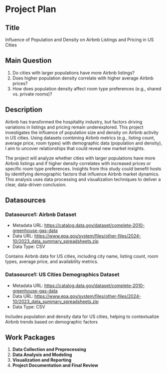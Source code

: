 # Project Plan

## Title
<!-- Give your project a short title. -->
Influence of Population and Density on Airbnb Listings and Pricing in US Cities

## Main Question

<!-- Think about one main question you want to answer based on the data. -->
1. Do cities with larger populations have more Airbnb listings?
2. Does higher population density correlate with higher average Airbnb prices?
3. How does population density affect room type preferences (e.g., shared vs. private rooms)?

## Description

<!-- Describe your data science project in max. 200 words. Consider writing about why and how you attempt it. -->
Airbnb has transformed the hospitality industry, but factors driving variations in listings and pricing remain underexplored. This project investigates the influence of population size and density on Airbnb activity in US cities. Using datasets combining Airbnb metrics (e.g., listing count, average price, room types) with demographic data (population and density), I aim to uncover relationships that could reveal new market insights.

The project will analyze whether cities with larger populations have more Airbnb listings and if higher density correlates with increased prices or specific room type preferences. Insights from this study could benefit hosts by identifying demographic factors that influence Airbnb market dynamics. This analysis uses data processing and visualization techniques to deliver a clear, data-driven conclusion.

## Datasources

<!-- Describe each datasources you plan to use in a section. Use the prefic "DatasourceX" where X is the id of the datasource. -->

### Datasource1: Airbnb Dataset
* Metadata URL: https://catalog.data.gov/dataset/complete-2010-greenhouse-gas-data
* Data URL: https://www.epa.gov/system/files/other-files/2024-10/2023_data_summary_spreadsheets.zip
* Data Type: CSV

Contains Airbnb data for US cities, including city name, listing count, room types, average price, and availability metrics.

### Datasource1: US Cities Demographics Dataset
* Metadata URL: https://catalog.data.gov/dataset/complete-2010-greenhouse-gas-data
* Data URL: https://www.epa.gov/system/files/other-files/2024-10/2023_data_summary_spreadsheets.zip
* Data Type: CSV

Includes population and density data for US cities, helping to contextualize Airbnb trends based on demographic factors

## Work Packages

<!-- List of work packages ordered sequentially, each pointing to an issue with more details. -->

1. **Data Collection and Preprocessing** 
2. **Data Analysis and Modeling** 
3. **Visualization and Reporting**
4. **Project Documentation and Final Review**